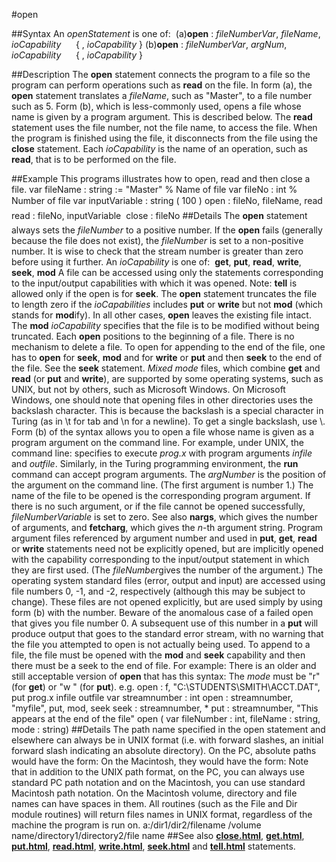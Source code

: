 
#open

##Syntax
An *openStatement* is one of:
 (a)**open** : *fileNumberVar*, *fileName*, *ioCapability*      { , *ioCapability* } (b)**open** : *fileNumberVar*, *argNum*, *ioCapability*      { , *ioCapability* }

##Description
The **open** statement connects the program to a file so the program can perform operations such as **read** on the file. In form (a), the **open** statement translates a *fileName*, such as "Master", to a file number such as 5. Form (b), which is less-commonly used, opens a file whose name is given by a program argument. This is described below.
The **read** statement uses the file number, not the file name, to access the file. When the program is finished using the file, it disconnects from the file using the **close** statement. Each *ioCapability* is the name of an operation, such as **read**, that is to be performed on the file.

##Example
This programs illustrates how to open, read and then close a file.
        var fileName : string := "Master"   % Name of file
        var fileNo : int                % Number of file
        var inputVariable : string ( 100 )
        open : fileNo, fileName, read
        
        read : fileNo, inputVariable
        
        close : fileNo
##Details
The **open** statement always sets the *fileNumber* to a positive number. If the **open** fails (generally because the file does not exist), the *fileNumber* is set to a non-positive number. It is wise to check that the stream number is greater than zero before using it further.
An *ioCapability* is one of:
 **get**, **put**, **read**, **write**, **seek**, **mod**
A file can be accessed using only the statements corresponding to the input/output capabilities with which it was opened. Note: **tell** is allowed only if the open is for **seek**.
The **open** statement truncates the file to length zero if the *ioCapabilities* includes **put** or **write** but not **mod** (which stands for **mod**ify). In all other cases, **open** leaves the existing file intact. The **mod** *ioCapability* specifies that the file is to be modified without being truncated. Each **open** positions to the beginning of a file. There is no mechanism to delete a file.
To open for appending to the end of the file, one has to **open** for **seek**, **mod** and for **write** or **put** and then **seek** to the end of the file. See the **seek** statement.
*Mixed mode* files, which combine **get** and **read** (or **put** and **write**), are supported by some operating systems, such as UNIX, but not by others, such as Microsoft Windows.
On Microsoft Windows, one should note that opening files in other directories uses the backslash character. This is because the backslash is a special character in Turing (as in \t for tab and \n for a newline). To get a single backslash, use \\.
Form (b) of the syntax  allows you to open a file whose name is given as a program argument on the command line. For example, under UNIX, the command line:
specifies to execute *prog.x* with program arguments *infile* and *outfile*. Similarly, in the Turing programming environment, the **run** command can accept program arguments. The *argNumber* is the position of the argument on the command line. (The first argument is number 1.)  The name of the file to be opened is the corresponding program argument. If there is no such argument, or if the file cannot be opened successfully, *fileNumberVariable* is set to zero. See also **nargs**, which gives the number of arguments, and **fetcharg**, which gives the *n*-th argument string.
Program argument files referenced by argument number and used in **put**, **get**, **read** or **write** statements need not be explicitly opened, but are implicitly opened with the capability corresponding to the input/output statement in which they are first used. (The *fileNumber*gives the number of the argument.)
The operating system standard files (error, output and input) are accessed using file numbers 0, -1, and -2, respectively (although this may be subject to change). These files are not opened explicitly, but are used simply by using form (b) with the number. Beware of the anomalous case of a failed open that gives you file number 0. A subsequent use of this number in a **put** will produce output that goes to the standard error stream, with no warning that the file you attempted to open is not actually being used.
To append to a file, the file must be opened with the **mod** and **seek** capability and then there must be a seek to the end of file. For example:
There is an older and still acceptable version of **open** that has this syntax:
The *mode* must be "r" (for **get**) or "w " (for **put**).
        e.g. open : f, "C:\\STUDENTS\\SMITH\\ACCT.DAT", put        prog.x infile outfile        var streamnumber : int
        open : streamnumber, "myfile", put, mod, seek
        seek : streamnumber, *
        put : streamnumber, "This appears at the end of the file"        open ( var fileNumber : int, fileName : string, mode : string)
##Details
The path name specified in the open statement and elsewhere can always be in UNIX format (i.e. with forward slashes, an initial forward slash indicating an absolute directory). On the PC, absolute paths would have the form:
On the Macintosh, they would have the form:
Note that in addition to the UNIX path format, on the PC, you can always use standard PC path notation and on the Macintosh, you can use standard Macintosh path notation. On the Macintosh volume, directory and file names can have spaces in them.
All routines (such as the File and Dir module routines) will return files names in UNIX format, regardless of the machine the program is run on.
            a:/dir1/dir2/filename            /volume name/directory1/directory2/file name
##See also
**[close.html](close)**, **[get.html](get)**, **[put.html](put)**, **[read.html](read)**, **[write.html](write)**, **[seek.html](seek)** and **[tell.html](tell)** statements.
